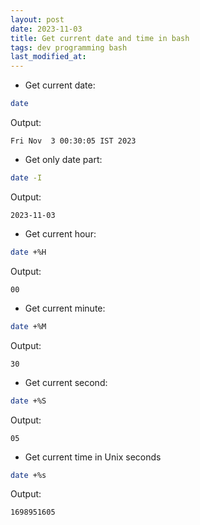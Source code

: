 ```yaml
---
layout: post
date: 2023-11-03
title: Get current date and time in bash
tags: dev programming bash
last_modified_at:
---
```


* Get current date:
```bash
date
```
Output:
```
Fri Nov  3 00:30:05 IST 2023
```

* Get only date part:
```bash
date -I
```
Output:
```
2023-11-03
```

* Get current hour:
```bash
date +%H
```
Output:
```
00
```

* Get current minute:
```bash
date +%M
```
Output:
```
30
```

* Get current second:
```bash
date +%S
```
Output:
```
05
```

* Get current time in Unix seconds
```bash
date +%s
```
Output:
```
1698951605
```